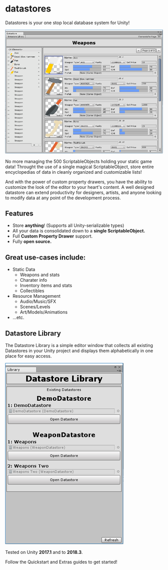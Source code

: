 # datastores

Datastores is your one stop local database system for Unity!

![DatastoreExample](./GitImages/DatastoreExample.png)

No more managing the 500 ScriptableObjects holding your static game data! Throught the use of a single magical ScriptableObject, store entire encyclopedias of data in cleanly organized and customizable lists!

 And with the power of custom property drawers, you have the ability to customize the look of the editor to your heart's content. A well designed datastore can extend productivity for designers, artists, and anyone looking to modify data at any point of the development process.

<h2> <strong>Features</strong> </h2>

- Store <strong>anything</strong>! (Supports all Unity-serializable types)
- All your data is consolidated down to a <strong>single ScriptableObject.</strong>
- Full <strong>Custom Property Drawer</strong> support.
- Fully  <strong>open source.</strong>

<h2> <strong>Great use-cases include:</strong> </h2>

- Static Data
    - Weapons and stats
    - Charater info
    - Inventory items and stats
    - Collectibles
- Resource Management
    - Audio/Music/SFX
    - Scenes/Levels
    - Art/Models/Animations
- ...etc.

<h2> Datastore Library </h2>

The Datastore Library is a simple editor window that collects all existing Datastores in your Unity project and displays them alphabetically in one place for easy access.

![DatastoreLibrary](./GitImages/DatastoreLibrary.png)

Tested on Unity <strong>2017.1</strong> and to <strong>2018.3</strong>.

Follow the Quickstart and Extras guides to get started!
